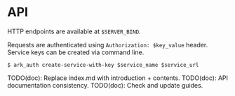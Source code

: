 # API

HTTP endpoints are available at `$SERVER_BIND`.

Requests are authenticated using `Authorization: $key_value` header. Service keys can be created via command line.

```Shell
$ ark_auth create-service-with-key $service_name $service_url
```

TODO(doc): Replace index.md with introduction + contents.
TODO(doc): API documentation consistency.
TODO(doc): Check and update guides.
